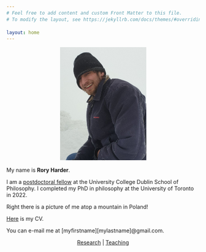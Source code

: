 ```yaml
---
# Feel free to add content and custom Front Matter to this file.
# To modify the layout, see https://jekyllrb.com/docs/themes/#overriding-theme-defaults

layout: home
---
```


<center><img src="mountpicture3.png" alt="me on a mountain" width="225" height="auto" hspace="3"></center>

My name is <b>Rory Harder</b>.

I am a <a href="https://www.ucd.ie/philosophy/research/postdoctoralfellowshipprojects/">postdoctoral fellow</a> at the University College Dublin School of Philosophy. I completed my PhD in philosophy at the University of Toronto in 2022.

Right there is a picture of me atop a mountain in Poland!

<a href="rh-cv.pdf">Here</a> is my CV.

You can e-mail me at [myfirstname][mylastname]@gmail.com.

<center> <a href="research.md">Research</a> | <a href="teaching.md">Teaching</a> </center>

